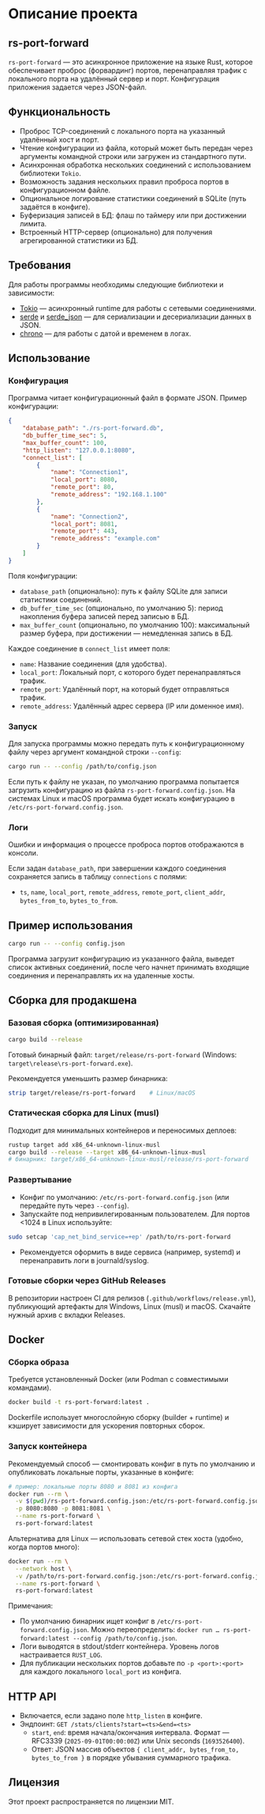 # Описание проекта

## rs-port-forward

`rs-port-forward` — это асинхронное приложение на языке Rust, которое обеспечивает проброс (форвардинг) портов, перенаправляя трафик с локального порта на удалённый сервер и порт. Конфигурация приложения задается через JSON-файл.

## Функциональность

- Проброс TCP-соединений с локального порта на указанный удалённый хост и порт.
- Чтение конфигурации из файла, который может быть передан через аргументы командной строки или загружен из стандартного пути.
- Асинхронная обработка нескольких соединений с использованием библиотеки `Tokio`.
- Возможность задания нескольких правил проброса портов в конфигурационном файле.
- Опциональное логирование статистики соединений в SQLite (путь задаётся в конфиге).
- Буферизация записей в БД: флаш по таймеру или при достижении лимита.
- Встроенный HTTP-сервер (опционально) для получения агрегированной статистики из БД.

## Требования

Для работы программы необходимы следующие библиотеки и зависимости:

- [Tokio](https://tokio.rs/) — асинхронный runtime для работы с сетевыми соединениями.
- [serde](https://serde.rs/) и [serde_json](https://docs.rs/serde_json) — для сериализации и десериализации данных в JSON.
- [chrono](https://docs.rs/chrono) — для работы с датой и временем в логах.

## Использование

### Конфигурация

Программа читает конфигурационный файл в формате JSON. Пример конфигурации:

```json
{
    "database_path": "./rs-port-forward.db",
    "db_buffer_time_sec": 5,
    "max_buffer_count": 100,
    "http_listen": "127.0.0.1:8080",
    "connect_list": [
        {
            "name": "Connection1",
            "local_port": 8080,
            "remote_port": 80,
            "remote_address": "192.168.1.100"
        },
        {
            "name": "Connection2",
            "local_port": 8081,
            "remote_port": 443,
            "remote_address": "example.com"
        }
    ]
}
```

Поля конфигурации:
- `database_path` (опционально): путь к файлу SQLite для записи статистики соединений.
- `db_buffer_time_sec` (опционально, по умолчанию 5): период накопления буфера записей перед записью в БД.
- `max_buffer_count` (опционально, по умолчанию 100): максимальный размер буфера, при достижении — немедленная запись в БД.

Каждое соединение в `connect_list` имеет поля:
- `name`: Название соединения (для удобства).
- `local_port`: Локальный порт, с которого будет перенаправляться трафик.
- `remote_port`: Удалённый порт, на который будет отправляться трафик.
- `remote_address`: Удалённый адрес сервера (IP или доменное имя).

### Запуск

Для запуска программы можно передать путь к конфигурационному файлу через аргумент командной строки `--config`:

```bash
cargo run -- --config /path/to/config.json
```

Если путь к файлу не указан, по умолчанию программа попытается загрузить конфигурацию из файла `rs-port-forward.config.json`. На системах Linux и macOS программа будет искать конфигурацию в `/etc/rs-port-forward.config.json`.

### Логи

Ошибки и информация о процессе проброса портов отображаются в консоли.

Если задан `database_path`, при завершении каждого соединения сохраняется запись в таблицу `connections` с полями:
- `ts`, `name`, `local_port`, `remote_address`, `remote_port`, `client_addr`, `bytes_from_to`, `bytes_to_from`.

## Пример использования

```bash
cargo run -- --config config.json
```

Программа загрузит конфигурацию из указанного файла, выведет список активных соединений, после чего начнет принимать входящие соединения и перенаправлять их на удаленные хосты.

## Сборка для продакшена

### Базовая сборка (оптимизированная)

```bash
cargo build --release
```

Готовый бинарный файл: `target/release/rs-port-forward` (Windows: `target\release\rs-port-forward.exe`).

Рекомендуется уменьшить размер бинарника:

```bash
strip target/release/rs-port-forward    # Linux/macOS
```

### Статическая сборка для Linux (musl)

Подходит для минимальных контейнеров и переносимых деплоев:

```bash
rustup target add x86_64-unknown-linux-musl
cargo build --release --target x86_64-unknown-linux-musl
# бинарник: target/x86_64-unknown-linux-musl/release/rs-port-forward
```

### Развертывание
- Конфиг по умолчанию: `/etc/rs-port-forward.config.json` (или передайте путь через `--config`).
- Запускайте под непривилегированным пользователем. Для портов <1024 в Linux используйте:

```bash
sudo setcap 'cap_net_bind_service=+ep' /path/to/rs-port-forward
```

- Рекомендуется оформить в виде сервиса (например, systemd) и перенаправить логи в journald/syslog.

### Готовые сборки через GitHub Releases
В репозитории настроен CI для релизов (`.github/workflows/release.yml`), публикующий артефакты для Windows, Linux (musl) и macOS. Скачайте нужный архив с вкладки Releases.

## Docker

### Сборка образа

Требуется установленный Docker (или Podman с совместимыми командами).

```bash
docker build -t rs-port-forward:latest .
```

Dockerfile использует многослойную сборку (builder + runtime) и кэширует зависимости для ускорения повторных сборок.

### Запуск контейнера

Рекомендуемый способ — смонтировать конфиг в путь по умолчанию и опубликовать локальные порты, указанные в конфиге:

```bash
# пример: локальные порты 8080 и 8081 из конфига
docker run --rm \
  -v $(pwd)/rs-port-forward.config.json:/etc/rs-port-forward.config.json:ro \
  -p 8080:8080 -p 8081:8081 \
  --name rs-port-forward \
  rs-port-forward:latest
```

Альтернатива для Linux — использовать сетевой стек хоста (удобно, когда портов много):

```bash
docker run --rm \
  --network host \
  -v /path/to/rs-port-forward.config.json:/etc/rs-port-forward.config.json:ro \
  --name rs-port-forward \
  rs-port-forward:latest
```

Примечания:
- По умолчанию бинарник ищет конфиг в `/etc/rs-port-forward.config.json`. Можно переопределить: `docker run … rs-port-forward:latest --config /path/to/config.json`.
- Логи выводятся в stdout/stderr контейнера. Уровень логов настраивается `RUST_LOG`.
- Для публикации нескольких портов добавьте по `-p <port>:<port>` для каждого локального `local_port` из конфига.

## HTTP API

- Включается, если задано поле `http_listen` в конфиге.
- Эндпоинт: `GET /stats/clients?start=<ts>&end=<ts>`
  - `start`, `end`: время начала/окончания интервала. Формат — RFC3339 (`2025-09-01T00:00:00Z`) или Unix seconds (`1693526400`).
  - Ответ: JSON массив объектов `{ client_addr, bytes_from_to, bytes_to_from }` в порядке убывания суммарного трафика.

## Лицензия

Этот проект распространяется по лицензии MIT.
